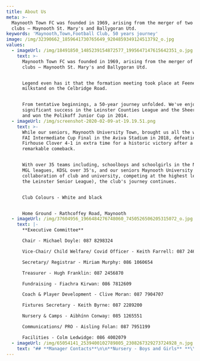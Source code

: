 ```yaml
---
title: About Us
meta: >-
  Maynooth Town FC was founded in 1969, arising from the merger of two local
  clubs – Maynooth St. Mary's and Ballygoran Utd.
keywords: 'Maynooth,Town,Football Club, 50 years journey'
image: /img/32390662_1859641730765649_9204859349124513792_o.jpg
values:
  - imageUrl: /img/18491850_1485239154872577_1995647147615642351_o.jpg
    text: >-
      Maynooth Town FC was founded in 1969, arising from the merger of two local
      clubs – Maynooth St. Mary's and Ballygoran Utd.


      Legend even has it that the formation meeting took place at Feeney's
      milkstand on the Celbridge Road.


      From tentative beginnings, a 50-year journey unfolded. We've enjoyed
      significant success in the Leinster Counties League and the Sheeran Cup,
      and won the Polikoff Junior Cup in 2014.
  - imageUrl: /img/screenshot-2020-02-09-at-19.19.51.png
    text: >-
      While our seniors, Maynooth University Town, brought us all the way to the
      FAI Intermediate Cup Final in the Aviva Stadium in 2018, defeating
      Firhouse Clover 4-1 in extra time for a historic victory after a
      remarkable comeback.


      With over 35 teams including, schoolboys and schoolgirls in the NDSL and
      MGL leagues, KDSL over 35's, and our seniors Maynooth University Town (a
      collaboration of club and university, competing at the highest level in
      the Leinster Senior League), the club's journey continues.


      Club Colours - White and black


      Home Ground - Rathcoffey Road, Maynooth
  - imageUrl: /img/37604956_1966484276748060_7450526506205315072_o.jpg
    text: |-
      **Executive Committee**

      Chair - Michael Doyle: 087 8298324

      Vice-Chair/ Child Welfare/ Covid Officer - Keith Farrell: 087 2460364

      Secretary/ Registrar - Miriam Murphy: 086 1060654

      Treasurer - Hugh Franklin: 087 2456870

      Fundraising - Fiachra Kirwan: 086 7812609

      Coach & Player Development - Clive Moran: 087 7904707

      Fixtures Secretary - Keith Byrne: 087 2289200

      Nursery & Camps - Aibhínn Conway: 085 1265551

      Communications/ PRO - Aisling Folan: 087 7951199

      Facilities - Colm Ledwidge: 086 4002079
  - imageUrl: /img/65054141_2539400102789805_2308267329273724928_n.jpg
    text: "## **Manager Contacts**\n\n**Nursery - Boys and Girls** **\\- Year Born 2015/2016/2017**\n\nAibhínn Conway - 085-1265551\n\n\n\n## **NDSL League** \n\n**5 a side: U8 Saturday - Boys - Year Born 2014**\n\nTony Rudden/ Colin Wilson | 086 8322578/ 085 2234845\n\n**5 a side: U8 Saturday - Boys - Year Born 2014**\t\n\nAidan McGreevy/ Rob Levins | 086 8062393/ 087 9783282\n\n**5 a side: U9 Saturday - Boys - Year Born 2013**\t\t\n\nPaddy Egan | 087 7918725\n\n**5 a side: U9 Saturday - Boys - Year Born 2013**\n\nDamien Terry | 087 9447335\n\n**7 a side: U10A Saturday - Boys - Year Born 2012**\t\n\nAlan Adamson\t| 087 2165215\n\n**7 a side: U10C Saturday - Boys - Year Born 2012**\n\nDeclan Grant | 087 6436701\t\n\n**7 a side: U10E Saturday - Boys - Year Born 2012**\n\nRob Groarke | 087 6622137\n\n**7 a side: U10F Saturday - Boys - Year Born 2012**\n\nDarren Moore | 087 9317112\n\n**7 a side: U11A Saturday - Boys - Year Born 2011**\n\nTom Nolan | 089 2071729\n\n**7 a side: U11B Saturday - Boys - Year Born 2011**\n\nFiachra Kirwan | 086-7812609\n\n**7 a side: U11G Saturday - Boys - Year Born 2011**\n\nAidan McGreevy | 086 8062393\n\n**9 a side: U12P Sunday - Boys - Year Born 2010**\n\nBarry O'Connor | 087 1359965\n\n**9 a side: U12A Sunday - Boys - Year Born 2010**\n\nRory Maughan | 087 3312967\n\n**9 a side: U12 Saturday Red - Boys - Year Born 2010**\n\nPeter Comiskey | 087 7403467\n\n**9 a side: U12 Saturday Blue - Boys - Year Born 2010**\n\nShane Donohue | 085 2577149\n\n**11 a side: U13 Sunday Premier - Boys - Year Born 2009**\n\nBrendan Nicholls | 087 6210366\n\n**11 a side: U13B Saturday - Boys - Year Born 2009**\n\nCathal Healy | 087 1691809\n\n**11 a side: U13C Saturday - Boys - Year Born 2009**\n\nDarragh Jones | 086 8300273\n\n**11 a side: U14P Sunday - Boys - Year Born 2008**\n\nKen McManus | 086 6003721\n\n**11 a side: U14A Saturday - Boys - Year Born 2008**\n\nPat Ward | 086 3712670\n\n**11 a side: U14B Saturday - Boys - Year Born 2008**\n\nKevin Flynn | 087 9444918\n\n**11 a side: U15 Sunday Premier - Boys - Year Born 2007**\n\nKeith Byrne | 087 2289200\n\n**11 a side: U15E Sunday - Boys - Year Born 2007**\n\nMark O'Riordan | 087 6830203\n\n**11 a side: U16B Sunday - Boys - Year Born 2006**\n\nMichael Doyle | 087 8298324\n\n**11 a side: U16D Sunday - Boys - Year Born 2006**\n\nPeter Hendrick | 087 1327211\n\n**11 a side: U17C Sunday - Boys - Year Born 2005**\n\nDave McMahon | 085 8128434\n\n**11 a side: U18P Sunday - Boys - Year Born 2004**\n\nBrian McHale | 087 2749639"
---
```


